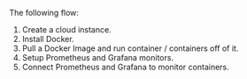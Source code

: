 The following flow:

1. Create a cloud instance.
1. Install Docker.
1. Pull a Docker Image and run container / containers off of it.
1. Setup Prometheus and Grafana monitors.
1. Connect Prometheus and Grafana to monitor containers.
